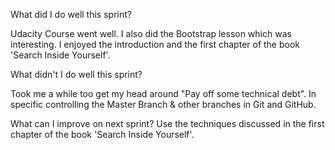 What did I do well this sprint?

Udacity Course went well. I also did the Bootstrap lesson which was interesting. 
I enjoyed the introduction and the first chapter of the book 'Search Inside Yourself'. 


What didn't I do well this sprint?

Took me a while too get my head around "Pay off some technical debt". 
In specific controlling the Master Branch & other branches in Git and GitHub.


What can I improve on next sprint?
Use the techniques discussed in the first chapter of the book 'Search Inside Yourself'.



